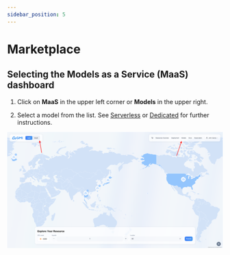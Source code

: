 ```yaml
---
sidebar_position: 5
---
```

# Marketplace

## Selecting the Models as a Service (MaaS) dashboard

1. Click on **MaaS** in the upper left corner or **Models** in the upper right.

1. Select a model from the list. See [Serverless](serverless.md) or [Dedicated](dedicated.md) for further instructions.

![MaaS buttons](/assets/gmi-choose-maas.png)